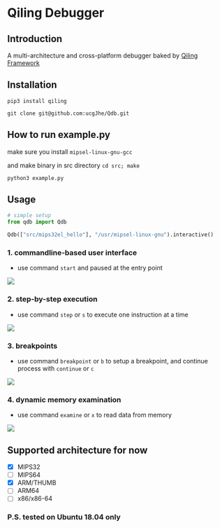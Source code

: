 # Qiling Debugger

## Introduction

A multi-architecture and cross-platform debugger baked by [Qiling Framework](https://github.com/qilingframework/qiling)

## Installation

`pip3 install qiling`

`git clone git@github.com:ucgJhe/Qdb.git`

## How to run example.py

make sure you install `mipsel-linux-gnu-gcc`

and make binary in src directory `cd src; make`

`python3 example.py`

## Usage

```python
# simple setup
from qdb import Qdb

Qdb(["src/mips32el_hello"], "/usr/mipsel-linux-gnu").interactive()
```

### 1. commandline-based user interface

- use command `start` and paused at the entry point

![](pics/cmd_start.png?raw=true)

### 2. step-by-step execution

- use command `step` or `s` to execute one instruction at a time

![](pics/step.png?raw=true)

### 3. breakpoints

- use command `breakpoint` or `b` to setup a breakpoint, and continue process with `continue` or `c`

![](pics/breakpoint.png?raw=true)

### 4. dynamic memory examination

- use command `examine` or `x` to read data from memory

![](pics/mem_examination.png?raw=true)

## Supported architecture for now

- [x] MIPS32
- [ ] MIPS64
- [x] ARM/THUMB
- [ ] ARM64
- [ ] x86/x86-64

### P.S. tested on Ubuntu 18.04 only
